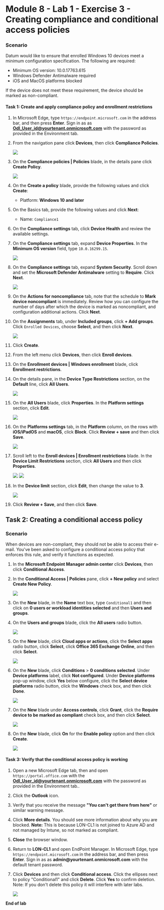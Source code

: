 # Module 8 - Lab 1 - Exercise 3 - Creating compliance and conditional access policies 

### Scenario

Datum would like to ensure that enrolled Windows 10 devices meet a minimum configuration specification.  The following are required:

* Minimum OS version: 10.0.17763.615
* Windows Defender Antimalware required
* iOS and MacOS platforms blocked

If the device does not meet these requirement, the device should be marked as non-compliant.

#### Task 1: Create and apply compliance policy and enrollment restrictions

1.  In Microsoft Edge, type `https://endpoint.microsoft.com` in the  address bar, and then press **Enter**. Sign in as as **Odl_User_id@yourtenant.onmicrosoft.com** with the password as provided in the Environment tab.

1.  From the navigation pane click **Devices**, then click **Compliance Policies**.

    ![](../Media/90.png)

1.  On the **Compliance policies | Policies** blade, in the details pane click **Create Policy**.

    ![](../Media/91.png)

1.  On the **Create a policy** blade, provide the following values and click **Create**:

    -  Platform: **Windows 10 and later**

1.  On the Basics tab, provide the following values and click **Next**:

    -  Name: `Compliance1`

1.  On the **Compliance settings** tab, click **Device Health** and review the available settings.

1.  On the **Compliance settings** tab, expand **Device Properties**. In the **Minimum OS version** field, type `10.0.16299.15`.

    ![](../Media/92.png)

1.  On the **Compliance settings** tab, expand **System Security**. Scroll down and set the **Microsoft Defender Antimalware** setting to **Require**. Click **Next**.

    ![](../Media/93.png)

1. On the **Actions for noncompliance** tab, note that the schedule to **Mark device noncompliant** is immediately. Review how you can configure the number of days after which the device is marked as noncompliant, and configuration additional actions. Click **Next**. 

1. On the **Assignments** tab, under **Included groups**, click **+ Add groups**. Click `Enrolled Devices`, choose **Select**, and then click **Next**.

    ![](../Media/94.png)

1. Click **Create**.

1. From the left menu click **Devices**, then click **Enroll devices**.

1. On the **Enrollment devices | Windows enrollment** blade, click **Enrollment restrictions**.

1. On the details pane, in the **Device Type Restrictions** section, on the **Default** line, click **All Users**.

    ![](../Media/95.png)
    
1. On the **All Users** blade, click **Properties**. In the **Platform settings** section, click **Edit**.

    ![](../Media/96.png)

1. On the **Platforms settings** tab, in the **Platform** column, on the rows with **iOS/iPadOS** and **macOS**, click **Block**. Click **Review + save** and then click **Save**.

    ![](../Media/97.png)

1. Scroll left to the **Enroll devices | Enrollment restrictions** blade. In the **Device Limit Restrictions** section, click **All Users** and then click **Properties**.

    ![](../Media/98.png)
    ![](../Media/99.png)

1. In the **Device limit** section, click **Edit**, then change the value to **3**.

    ![](../Media/100.png)

1. Click **Review + Save**, and then click **Save**.


## Task 2: Creating a conditional access policy

### Scenario 

When devices are non-compliant, they should not be able to access their e-mail. You've been asked to configure a conditional access policy that enforces this rule, and verify it functions as expected.

1.  In the **Microsoft Endpoint Manager admin center** click **Devices**, then click **Conditional Access**.

1.  In the **Conditional Access | Policies** pane, click **+ New policy** and select **Create New Policy**.

    ![](../Media/101.png)

1.  On the **New** blade, in the **Name** text box, type `Conditional1` and then click  on **0 users or workload identities selected** and then **Users and groups**.

1.  On the **Users and groups** blade, click the **All users** radio button.

    ![](../Media/102.png)

1.  On the **New** blade, click **Cloud apps or actions**, click the **Select apps** radio button, click **Select**, click **Office 365 Exchange Online**, and then click **Select**.

    ![](../Media/103.png)

1.  On the **New** blade, click **Conditions** > **0 conditions selected**. Under **Device platforms** label, click **Not configured**. Under **Device platforms** pop-up window, click **Yes** below configure, click the **Select device platforms** radio button, click the **Windows** check box, and then click **Done**.

    ![](../Media/104.png)

1.  On the **New** blade under **Access controls**, click **Grant**, click the **Require device to be marked as compliant** check box, and then click **Select**.

    ![](../Media/105.png)

1.  On the **New** blade, click **On** for the **Enable policy** option and then click **Create**.

    ![](../Media/106.png)

#### Task 3: Verify that the conditional access policy is working

1.  Open a new Microsoft Edge tab, then and open `https://portal.office.com` with the **Odl_User_id@yourtenant.onmicrosoft.com** with the password as provided in the Environment tab..

1.  Click the **Outlook** icon. 

1.  Verify that you receive the message **"You can't get there from here"** or similar warning message.

1.  Click **More details**. You should see more information about why you are blocked. **Note:** This is because LON-CL1 is not joined to Azure AD and not managed by Intune, so not marked as compliant.

1.  **Close** the browser window.

1.  Return to **LON-CL1** and open EndPoint Manager. In Microsoft Edge, type `https://endpoint.microsoft.com` in the  address bar, and then press **Enter**. Sign in as as **admin\@yourtenant.onmicrosoft.com** with the default tenant password.

1.  Click **Devices** and then click **Conditional access**. Click the ellipses next to policy "Conditional1" and click **Delete**.  Click **Yes** to confirm deletion.  Note: If you don't delete this policy it will interfere with later labs.

    ![](../Media/107.png)



**End of lab**
